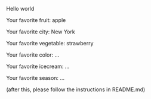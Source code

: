 
Hello world



Your favorite fruit: apple

Your favorite city: New York

Your favorite vegetable: strawberry

Your favorite color: ...

Your favorite icecream: ...

Your favorite season: ...


(after this, please follow the instructions in README.md)


